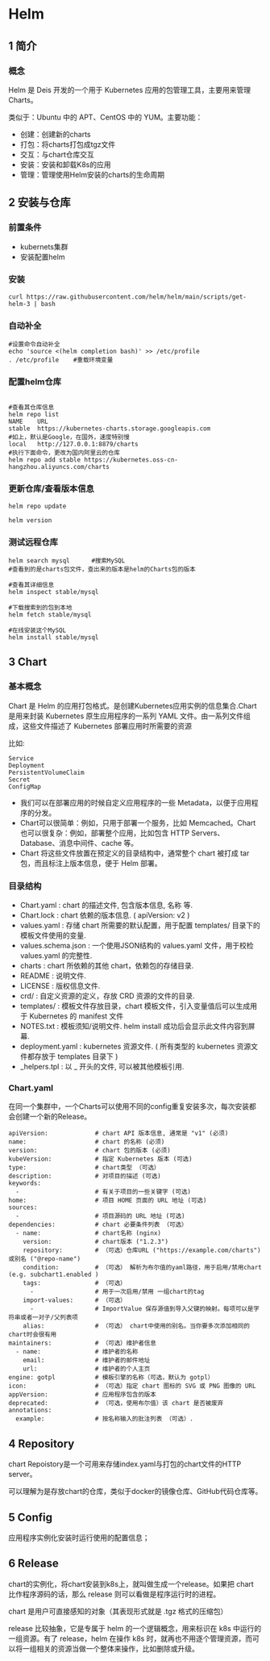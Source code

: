 # Helm

## 1 简介

### 概念

Helm 是 Deis 开发的一个用于 Kubernetes 应用的包管理工具，主要用来管理 Charts。

类似于：Ubuntu 中的 APT、CentOS 中的 YUM。主要功能：

* 创建：创建新的charts
* 打包：将charts打包成tgz文件
* 交互：与chart仓库交互
* 安装：安装和卸载K8s的应用
* 管理：管理使用Helm安装的charts的生命周期

## 2 安装与仓库

### 前置条件

* kubernets集群
* 安装配置helm

### 安装
```
curl https://raw.githubusercontent.com/helm/helm/main/scripts/get-helm-3 | bash
```

### 自动补全

```
#设置命令自动补全
echo 'source <(helm completion bash)' >> /etc/profile
. /etc/profile    #重载环境变量
```

### 配置helm仓库

```

#查看其仓库信息
helm repo list
NAME  	URL                                             
stable	https://kubernetes-charts.storage.googleapis.com
#如上，默认是Google，在国外，速度特别慢
local 	http://127.0.0.1:8879/charts 
#执行下面命令，更改为国内阿里云的仓库
helm repo add stable https://kubernetes.oss-cn-hangzhou.aliyuncs.com/charts
```

### 更新仓库/查看版本信息

```
helm repo update   

helm version   
```

### 测试远程仓库

```
helm search mysql      #搜索MySQL
#查看到的是charts包文件，查出来的版本是helm的Charts包的版本
 
#查看其详细信息
helm inspect stable/mysql 
 
#下载搜索到的包到本地   
helm fetch stable/mysql  
  
#在线安装这个MySQL    
helm install stable/mysql      
```

## 3 Chart

### 基本概念

Chart 是 Helm 的应用打包格式。是创建Kubernetes应用实例的信息集合.Chart 是用来封装 Kubernetes 原生应用程序的一系列 YAML 文件。由一系列文件组成，这些文件描述了 Kubernetes 部署应用时所需要的资源

比如:

```
Service
Deployment
PersistentVolumeClaim
Secret
ConfigMap 
```

* 我们可以在部署应用的时候自定义应用程序的一些 Metadata，以便于应用程序的分发。
* Chart可以很简单：例如，只用于部署一个服务，比如 Memcached。Chart 也可以很复杂：例如，部署整个应用，比如包含 HTTP Servers、 Database、消息中间件、cache 等。
* Chart 将这些文件放置在预定义的目录结构中，通常整个 chart 被打成 tar 包，而且标注上版本信息，便于 Helm 部署。



### 目录结构

* Chart.yaml : chart 的描述文件, 包含版本信息, 名称 等.
* Chart.lock : chart 依赖的版本信息. ( apiVersion: v2 )
* values.yaml : 存储 chart 所需要的默认配置，用于配置 templates/ 目录下的模板文件使用的变量.
* values.schema.json : 一个使用JSON结构的 values.yaml 文件，用于校检 values.yaml 的完整性.
* charts : chart 所依赖的其他 chart，依赖包的存储目录.
* README : 说明文件.
* LICENSE : 版权信息文件.
* crd/ : 自定义资源的定义，存放 CRD 资源的文件的目录.
* templates/ : 模板文件存放目录，chart 模板文件，引入变量值后可以生成用于 Kubernetes 的 manifest 文件
* NOTES.txt : 模板须知/说明文件. helm install 成功后会显示此文件内容到屏幕.
* deployment.yaml : kubernetes 资源文件. ( 所有类型的 kubernetes 资源文件都存放于 templates 目录下 )
* _helpers.tpl : 以 _ 开头的文件, 可以被其他模板引用.


### Chart.yaml
在同一个集群中，一个Charts可以使用不同的config重复安装多次，每次安装都会创建一个新的Release。  


```
apiVersion: 			# chart API 版本信息, 通常是 "v1" (必须)
name: 					# chart 的名称 (必须)
version: 				# chart 包的版本 (必须)
kubeVersion: 			# 指定 Kubernetes 版本 (可选)
type: 					# chart类型 （可选）
description: 			# 对项目的描述 (可选)
keywords:
  - 					# 有关于项目的一些关键字 (可选)
home: 					# 项目 HOME 页面的 URL 地址 (可选)
sources:
  - 					# 项目源码的 URL 地址 (可选)
dependencies: 			# chart 必要条件列表 （可选）
  - name: 				# chart名称 (nginx)
    version: 			# chart版本 ("1.2.3")
    repository: 		# （可选）仓库URL ("https://example.com/charts") 或别名 ("@repo-name")
    condition: 			# （可选） 解析为布尔值的yaml路径，用于启用/禁用chart (e.g. subchart1.enabled )
    tags: 				# （可选）
      - 				# 用于一次启用/禁用 一组chart的tag
    import-values: 		# （可选）
      - 				# ImportValue 保存源值到导入父键的映射。每项可以是字符串或者一对子/父列表项
    alias: 				# （可选） chart中使用的别名。当你要多次添加相同的chart时会很有用
maintainers: 			# （可选）维护者信息
  - name: 				# 维护者的名称
    email: 				# 维护者的邮件地址
    url: 				# 维护者的个人主页
engine: gotpl 			# 模板引擎的名称（可选，默认为 gotpl）
icon: 					# （可选）指定 chart 图标的 SVG 或 PNG 图像的 URL
appVersion: 			# 应用程序包含的版本
deprecated: 			# （可选，使用布尔值）该 chart 是否被废弃
annotations:
  example: 				# 按名称输入的批注列表 （可选）.
```


## 4 Repository


chart Repoistory是一个可用来存储index.yaml与打包的chart文件的HTTP server。

可以理解为是存放chart的仓库，类似于docker的镜像仓库、GitHub代码仓库等。

## 5 Config
应用程序实例化安装时运行使用的配置信息；

## 6 Release
chart的实例化，将chart安装到k8s上，就叫做生成一个release。如果把 chart 比作程序源码的话，那么 release 则可以看做是程序运行时的进程。

chart 是用户可直接感知的对象（其表现形式就是 .tgz 格式的压缩包）

release 比较抽象，它是专属于 helm 的一个逻辑概念，用来标识在 k8s 中运行的一组资源。有了 release，helm 在操作 k8s 时，就再也不用逐个管理资源，而可以将一组相关的资源当做一个整体来操作，比如删除或升级。


